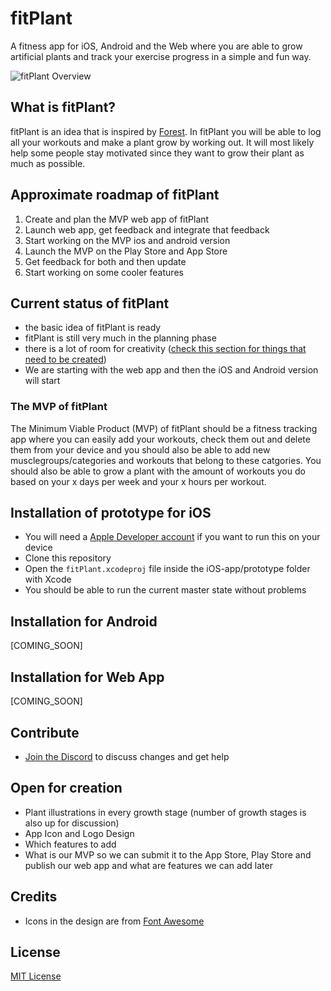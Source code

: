 # fitPlant
A fitness app for iOS, Android and the Web where you are able to grow artificial plants and track your exercise progress in a simple and fun way.

![fitPlant Overview](https://github.com/KrisKodira/fitPlant/blob/master/design/web-app/Workout-Overview.jpg)

## What is fitPlant?
fitPlant is an idea that is inspired by [Forest](https://www.forestapp.cc/).
In fitPlant you will be able to log all your workouts and make a plant grow by working out. It will most likely help some people stay motivated since they want to grow their plant as much as possible.

## Approximate roadmap of fitPlant
1. Create and plan the MVP web app of fitPlant
2. Launch web app, get feedback and integrate that feedback
3. Start working on the MVP ios and android version
4. Launch the MVP on the Play Store and App Store
5. Get feedback for both and then update
6. Start working on some cooler features

## Current status of fitPlant
- the basic idea of fitPlant is ready 
- fitPlant is still very much in the planning phase
- there is a lot of room for creativity ([check this section for things that need to be created](#open-for-creation))
- We are starting with the web app and then the iOS and Android version will start

### The MVP of fitPlant
The Minimum Viable Product (MVP) of fitPlant should be a fitness tracking app where you can easily add your workouts, check them out and delete them from your device and you should also be able to add new musclegroups/categories and workouts that belong to these catgories. You should also be able to grow a plant with the amount of workouts you do based on your x days per week and your x hours per workout.

## Installation of prototype for iOS
- You will need a [Apple Developer account](https://developer.apple.com/) if you want to run this on your device
- Clone this repository
- Open the `fitPlant.xcodeproj` file inside the iOS-app/prototype folder with Xcode
- You should be able to run the current master state without problems

## Installation for Android
[COMING_SOON]

## Installation for Web App
[COMING_SOON]

## Contribute
- [Join the Discord](https://discord.gg/Ccq9PD9) to discuss changes and get help

## Open for creation
- Plant illustrations in every growth stage (number of growth stages is also up for discussion)
- App Icon and Logo Design
- Which features to add
- What is our MVP so we can submit it to the App Store, Play Store and publish our web app and what are features we can add later

## Credits
- Icons in the design are from [Font Awesome](https://fontawesome.com/license)

## License
[MIT License](https://github.com/KrisKodira/fitPlant/blob/master/LICENSE.md)
